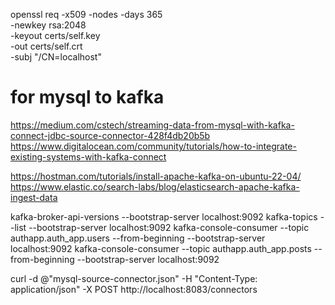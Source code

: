 openssl req -x509 -nodes -days 365 \
   -newkey rsa:2048 \
   -keyout certs/self.key \
   -out certs/self.crt \
   -subj "/CN=localhost"


# for mysql to kafka
https://medium.com/cstech/streaming-data-from-mysql-with-kafka-connect-jdbc-source-connector-428f4db20b5b
https://www.digitalocean.com/community/tutorials/how-to-integrate-existing-systems-with-kafka-connect

https://hostman.com/tutorials/install-apache-kafka-on-ubuntu-22-04/
https://www.elastic.co/search-labs/blog/elasticsearch-apache-kafka-ingest-data


kafka-broker-api-versions --bootstrap-server localhost:9092
kafka-topics --list --bootstrap-server localhost:9092
kafka-console-consumer --topic authapp.auth_app.users --from-beginning --bootstrap-server localhost:9092
kafka-console-consumer --topic authapp.auth_app.posts --from-beginning --bootstrap-server localhost:9092

curl -d @"mysql-source-connector.json" -H "Content-Type: application/json" -X POST http://localhost:8083/connectors




